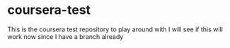 # coursera-test
This is the coursera test repository to play around with
I will see if this will work now since I have a branch already